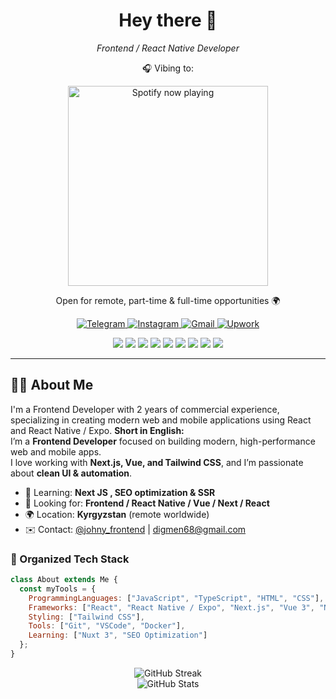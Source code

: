 <div id="header" align="center">
  <h1 align="center">Hey there 👋</h1>
  <p align="center">
  <em>Frontend / React Native Developer</em>  
<p align="center">🎧 Vibing to:</p>
<p align="center">
  <a href="https://open.spotify.com/"><img src="https://novatorem.bgstatic.vercel.app/api/spotify" alt="Spotify now playing" width="320"/></a>
</p>
  <p align="center">Open for remote, part-time & full-time opportunities 🌍</p>
</div>
</p>


<div align="center">
  <a href="https://t.me/johny_frontend">
    <img src="https://img.shields.io/badge/Telegram-2CA5E0?style=for-the-badge&logo=telegram&logoColor=white" alt="Telegram"/>
  </a>
  <a href="https://instagram.com/your_instagram">
    <img src="https://img.shields.io/badge/Instagram-E4405F?style=for-the-badge&logo=instagram&logoColor=white" alt="Instagram"/>
  </a>
  <a href="mailto:digmen68@gmail.com">
    <img src="https://img.shields.io/badge/Gmail-D14836?style=for-the-badge&logo=gmail&logoColor=white" alt="Gmail"/>
  </a>
  <a href="https://www.upwork.com/freelancers/~yourprofile" target="_blank" rel="noopener">
  <img src="https://img.shields.io/badge/Upwork-14A800?style=for-the-badge&logo=upwork&logoColor=white" alt="Upwork"/>
</a>

  <p align="center">
  <img src="https://img.shields.io/badge/JavaScript-F7DF1E?style=for-the-badge&logo=javascript&logoColor=black"/>
  <img src="https://img.shields.io/badge/TypeScript-3178C6?style=for-the-badge&logo=typescript&logoColor=white"/>
  <img src="https://img.shields.io/badge/React-20232A?style=for-the-badge&logo=react&logoColor=61DAFB"/>
  <img src="https://img.shields.io/badge/Next.js-000000?style=for-the-badge&logo=nextdotjs&logoColor=white"/>
  <img src="https://img.shields.io/badge/Vue-42b883?style=for-the-badge&logo=vue.js&logoColor=white"/>
  <img src="https://img.shields.io/badge/Nuxt-00C58E?style=for-the-badge&logo=nuxt.js&logoColor=white"/>
  <img src="https://img.shields.io/badge/TailwindCSS-06B6D4?style=for-the-badge&logo=tailwindcss&logoColor=white"/>
  <img src="https://img.shields.io/badge/Docker-2496ED?style=for-the-badge&logo=docker&logoColor=white"/>
  <img src="https://img.shields.io/badge/GIT-E44C30?style=for-the-badge&logo=git&logoColor=white"/>
</p>
</div>

---

## 👨‍💻 About Me
I'm a Frontend Developer with 2 years of commercial experience, specializing in creating modern web and mobile applications using React and React Native / Expo.
**Short in English:**  
I’m a **Frontend Developer** focused on building modern, high-performance web and mobile apps.  
I love working with **Next.js, Vue, and Tailwind CSS**, and I’m passionate about **clean UI & automation**.

- 🌱 Learning: **Next JS , SEO optimization & SSR**  
- 💼 Looking for: **Frontend / React Native / Vue / Next / React**  
- 🌍 Location: **Kyrgyzstan** (remote worldwide)  
- ✉️ Contact: [@johny_frontend](https://t.me/johny_frontend) | [digmen68@gmail.com](mailto:digmen68@gmail.com)


### 🧩 Organized Tech Stack
```js
class About extends Me {
  const myTools = {
    ProgrammingLanguages: ["JavaScript", "TypeScript", "HTML", "CSS"],
    Frameworks: ["React", "React Native / Expo", "Next.js", "Vue 3", "Nuxt"],
    Styling: ["Tailwind CSS"],
    Tools: ["Git", "VSCode", "Docker"],
    Learning: ["Nuxt 3", "SEO Optimization"]
  };
}
```

<div align="center"> <img src="https://github-readme-streak-stats.herokuapp.com/?user=digmen&theme=dark&hide_border=true" alt="GitHub Streak"/> 
  <br/> <img src="https://github-readme-stats.vercel.app/api?username=digmen&show_icons=true&theme=dark&hide_border=true" alt="GitHub Stats"/>
</div>  



